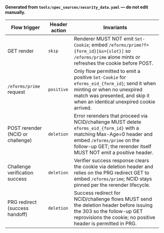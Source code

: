**Generated from `tools/spec_sources/security_data.yaml` — do not edit manually.**
<!-- BEGIN GENERATED: cookie-header-actions -->
| Flow trigger | Header action | Invariants |
|--------------|---------------|------------|
| <a id="sec-cookie-header-get-render"></a>GET render | `skip` | Renderer MUST NOT emit `Set-Cookie`; embed `/eforms/prime?f={form_id}[&s={slot}]` so `/eforms/prime` alone mints or refreshes the cookie before POST. |
| <a id="sec-cookie-header-prime"></a>`/eforms/prime` request | `positive` | Only flow permitted to emit a positive `Set-Cookie` for `eforms_eid_{form_id}`; send it when minting or when no unexpired match was presented, and skip it when an identical unexpired cookie arrived. |
| <a id="sec-cookie-header-post-rerender"></a>POST rerender (NCID or challenge) | `deletion` | Error rerenders that proceed via NCID/challenge MUST delete `eforms_eid_{form_id}` with a matching Max-Age=0 header and embed `/eforms/prime` on the follow-up GET; the rerender itself MUST NOT emit a positive header. |
| <a id="sec-cookie-header-challenge-success"></a>Challenge verification success | `deletion` | Verifier success response clears the cookie via deletion header and relies on the PRG redirect GET to embed `/eforms/prime`; NCID stays pinned per the rerender lifecycle. |
| <a id="sec-cookie-header-prg-redirect"></a>PRG redirect (success handoff) | `deletion` | Success redirect for NCID/challenge flows MUST send the deletion header before issuing the 303 so the follow-up GET reprovisions the cookie; no positive header is permitted in PRG. |
<!-- END GENERATED: cookie-header-actions -->
